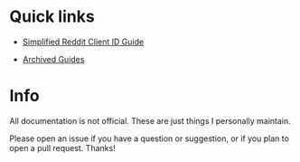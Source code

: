 # Quick links

- [Simplified Reddit Client ID Guide](https://github.com/KobeW50/ReVanced-Documentation/blob/main/Reddit-Client-ID-Guide.md#info)

- [Archived Guides](https://github.com/KobeW50/ReVanced-Documentation/tree/main/archived)

# Info

All documentation is not official. These are just things I personally maintain.

Please open an issue if you have a question or suggestion, or if you plan to open a pull request. Thanks!

